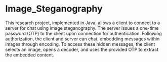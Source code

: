 # Image_Steganography
This research project, implemented in Java, allows a client to connect to a server for chat using image steganography. The server issues a one-time password (OTP) to the client upon connection for authentication. Following authorization, the client and server can chat, embedding messages within images through encoding. To access these hidden messages, the client selects an image, opens a decoder, and uses the provided OTP to extract the embedded content.
